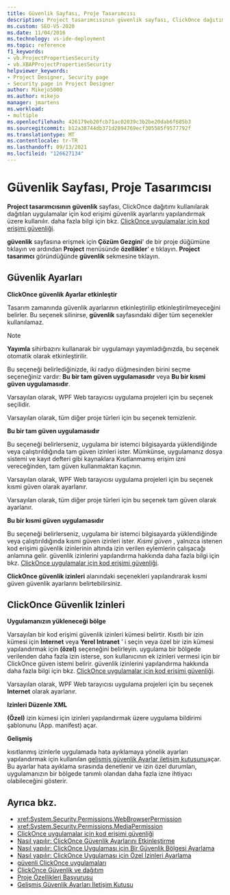 ```yaml
---
title: Güvenlik Sayfası, Proje Tasarımcısı
description: Project tasarımcısının güvenlik sayfası, ClickOnce dağıtımı kullanılarak dağıtılan uygulamalar için kod erişimi güvenlik ayarlarını yapılandırmak üzere kullanılır.
ms.custom: SEO-VS-2020
ms.date: 11/04/2016
ms.technology: vs-ide-deployment
ms.topic: reference
f1_keywords:
- vb.ProjectPropertiesSecurity
- vb.XBAPProjectPropertiesSecurity
helpviewer_keywords:
- Project Designer, Security page
- Security page in Project Designer
author: Mikejo5000
ms.author: mikejo
manager: jmartens
ms.workload:
- multiple
ms.openlocfilehash: 426179eb20fcb71ac02039c3b2be20dab6f685b3
ms.sourcegitcommit: b12a38744db371d2894769ecf305585f9577792f
ms.translationtype: MT
ms.contentlocale: tr-TR
ms.lasthandoff: 09/13/2021
ms.locfileid: "126627134"
---
```

# <a name="security-page-project-designer"></a>Güvenlik Sayfası, Proje Tasarımcısı

**Project tasarımcısının** **güvenlik** sayfası, ClickOnce dağıtımı kullanılarak dağıtılan uygulamalar için kod erişimi güvenlik ayarlarını yapılandırmak üzere kullanılır. daha fazla bilgi için bkz. [ClickOnce uygulamalar için kod erişimi güvenliği](../../deployment/code-access-security-for-clickonce-applications.md).

**güvenlik** sayfasına erişmek için **Çözüm Gezgini**' de bir proje düğümüne tıklayın ve ardından **Project** menüsünde **özellikler**' e tıklayın. **Project tasarımcı** göründüğünde **güvenlik** sekmesine tıklayın.

## <a name="security-settings"></a>Güvenlik Ayarları

 **ClickOnce güvenlik Ayarlar etkinleştir**

Tasarım zamanında güvenlik ayarlarının etkinleştirilip etkinleştirilmeyeceğini belirler. Bu seçenek silinirse, **güvenlik** sayfasındaki diğer tüm seçenekler kullanılamaz.

> [!NOTE]
> **Yayımla** sihirbazını kullanarak bir uygulamayı yayımladığınızda, bu seçenek otomatik olarak etkinleştirilir.

Bu seçeneği belirlediğinizde, iki radyo düğmesinden birini seçme seçeneğiniz vardır: **Bu bir tam güven uygulamasıdır** veya **Bu bir kısmi güven uygulamasıdır**.

Varsayılan olarak, WPF Web tarayıcısı uygulama projeleri için bu seçenek seçilidir.

Varsayılan olarak, tüm diğer proje türleri için bu seçenek temizlenir.

 **Bu bir tam güven uygulamasıdır**

Bu seçeneği belirlerseniz, uygulama bir istemci bilgisayarda yüklendiğinde veya çalıştırıldığında tam güven izinleri ister. Mümkünse, uygulamanız dosya sistemi ve kayıt defteri gibi kaynaklara Kısıtlanmamış erişim izni vereceğinden, tam güven kullanmaktan kaçının.

Varsayılan olarak, WPF Web tarayıcısı uygulama projeleri için bu seçenek kısmi güven olarak ayarlanır.

Varsayılan olarak, tüm diğer proje türleri için bu seçenek tam güven olarak ayarlanır.

 **Bu bir kısmi güven uygulamasıdır**

Bu seçeneği belirlerseniz, uygulama bir istemci bilgisayarda yüklendiğinde veya çalıştırıldığında kısmi güven izinleri ister. *Kısmi güven* , yalnızca istenen kod erişimi güvenlik izinlerinin altında izin verilen eylemlerin çalışacağı anlamına gelir. güvenlik izinlerini yapılandırma hakkında daha fazla bilgi için bkz. [ClickOnce uygulamalar için kod erişimi güvenliği](../../deployment/code-access-security-for-clickonce-applications.md).

**ClickOnce güvenlik izinleri** alanındaki seçenekleri yapılandırarak kısmi güven güvenlik ayarlarını belirtebilirsiniz.

## <a name="clickonce-security-permissions"></a>ClickOnce Güvenlik Izinleri

 **Uygulamanızın yükleneceği bölge**

Varsayılan bir kod erişimi güvenlik izinleri kümesi belirtir. Kısıtlı bir izin kümesi için **Internet** veya **Yerel Intranet** ' i seçin veya özel bir izin kümesi yapılandırmak için **(özel)** seçeneğini belirleyin. uygulama bir bölgede verilenden daha fazla izin isterse, son kullanıcının ek izinleri vermesi için bir ClickOnce güven istemi belirir. güvenlik izinlerini yapılandırma hakkında daha fazla bilgi için bkz. [ClickOnce uygulamalar için kod erişimi güvenliği](../../deployment/code-access-security-for-clickonce-applications.md).

Varsayılan olarak, WPF Web tarayıcısı uygulama projeleri için bu seçenek **Internet** olarak ayarlanır.

 **Izinleri Düzenle XML**

**(Özel)** izin kümesi için izinleri yapılandırmak üzere uygulama bildirimi şablonunu (App. manifest) açar.

 **Gelişmiş**

kısıtlanmış izinlerle uygulamada hata ayıklamaya yönelik ayarları yapılandırmak için kullanılan [gelişmiş güvenlik Ayarlar iletişim kutusunu](../../ide/reference/advanced-security-settings-dialog-box.md)açar. Bu ayarlar hata ayıklama sırasında denetlenir ve izin özel durumları, uygulamanızın bir bölgede tanımlı olandan daha fazla izne ihtiyacı olabileceğini gösterir.

## <a name="see-also"></a>Ayrıca bkz.

- <xref:System.Security.Permissions.WebBrowserPermission>
- <xref:System.Security.Permissions.MediaPermission>
- [ClickOnce uygulamalar için kod erişimi güvenliği](../../deployment/code-access-security-for-clickonce-applications.md)
- [Nasıl yapılır: ClickOnce Güvenlik Ayarlarını Etkinleştirme](../../deployment/how-to-enable-clickonce-security-settings.md)
- [Nasıl yapılır: ClickOnce Uygulaması için Bir Güvenlik Bölgesi Ayarlama](../../deployment/how-to-set-a-security-zone-for-a-clickonce-application.md)
- [Nasıl yapılır: ClickOnce Uygulaması için Özel İzinleri Ayarlama](../../deployment/how-to-set-custom-permissions-for-a-clickonce-application.md)
- [güvenli ClickOnce uygulamaları](../../deployment/securing-clickonce-applications.md)
- [ClickOnce Güvenlik ve dağıtım](../../deployment/clickonce-security-and-deployment.md)
- [Proje Özellikleri Başvurusu](../../ide/reference/project-properties-reference.md)
- [Gelişmiş Güvenlik Ayarları İletişim Kutusu](../../ide/reference/advanced-security-settings-dialog-box.md)

